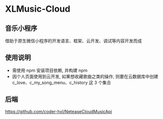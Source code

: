 # XLMusic-Cloud

## 音乐小程序

借助于原生微信小程序的开发语言、框架、云开发、调试等内容开发而成

## 使用说明

- 需使用 npm 安装项目依赖, 并构建 npm
- 因个人页面使用到云开发, 如果想收藏歌曲之类的操作, 则要在云数据库中创建 c_love、c_my_song_menu、c_history 这 3 个集合

## 后端

https://github.com/coder-hxl/NeteaseCloudMusicApi
